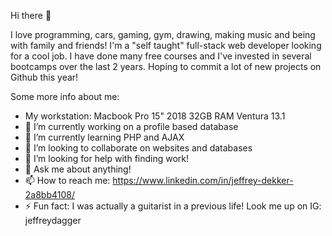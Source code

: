 Hi there 👋

I love programming, cars, gaming, gym, drawing, making music and being with family and friends!
I'm a "self taught" full-stack web developer looking for a cool job. I have done many free courses and I've invested in several bootcamps over the last 2 years. Hoping to commit a lot of new projects on Github this year!

Some more info about me:
- My workstation: Macbook Pro 15" 2018 32GB RAM Ventura 13.1
- 🔭 I’m currently working on a profile based database
- 🌱 I’m currently learning PHP and AJAX
- 👯 I’m looking to collaborate on websites and databases
- 🤔 I’m looking for help with finding work!
- 💬 Ask me about anything!
- 📫 How to reach me: https://www.linkedin.com/in/jeffrey-dekker-2a8bb4108/
- ⚡ Fun fact: I was actually a guitarist in a previous life! Look me up on IG: jeffreydagger
